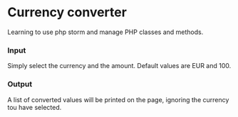 # Currency converter
Learning to use php storm and manage PHP classes and methods.

### Input
Simply select the currency and the amount. Default values are EUR and 100.

### Output
A list of converted values will be printed on the page, ignoring the currency tou have selected.